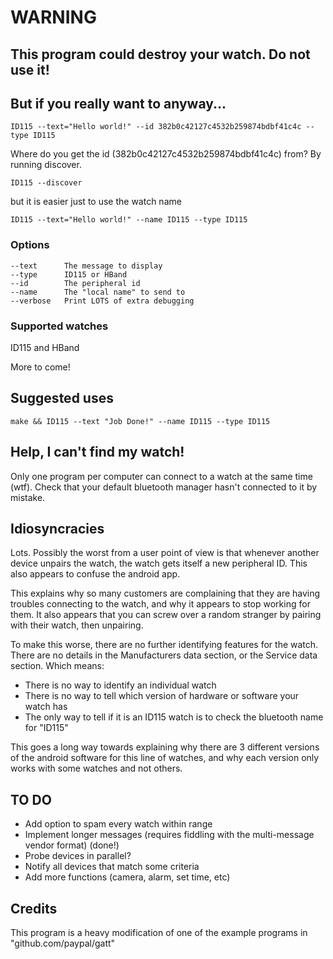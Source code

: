 # WARNING

## This program could destroy your watch.  Do not use it!

## But if you really want to anyway...

    ID115 --text="Hello world!" --id 382b0c42127c4532b259874bdbf41c4c --type ID115


Where do you get the id (382b0c42127c4532b259874bdbf41c4c) from?  By running discover.

    ID115 --discover

but it is easier just to use the watch name

    ID115 --text="Hello world!" --name ID115 --type ID115

### Options

	--text		The message to display
	--type		ID115 or HBand
	--id		The peripheral id
	--name		The "local name" to send to
	--verbose	Print LOTS of extra debugging

### Supported watches

ID115 and HBand

More to come!


## Suggested uses

	make && ID115 --text "Job Done!" --name ID115 --type ID115

## Help, I can't find my watch!

Only one program per computer can connect to a watch at the same time (wtf).  Check that your default bluetooth manager hasn't connected to it by mistake.

## Idiosyncracies

Lots.  Possibly the worst from a user point of view is that whenever another device unpairs the watch, the watch gets itself a new peripheral ID.  This also appears to confuse the android app.

This explains why so many customers are complaining that they are having troubles connecting to the watch, and why it appears to stop working for them.  It also appears that you can screw over a random stranger by pairing with their watch, then unpairing.

To make this worse, there are no further identifying features for the watch.  There are no details in the Manufacturers data section, or the Service data section.  Which means:

* There is no way to identify an individual watch
* There is no way to tell which version of hardware or software your watch has
* The only way to tell if it is an ID115 watch is to check the bluetooth name for "ID115"

This goes a long way towards explaining why there are 3 different versions of the android software for this line of watches, and why each version only works with some watches and not others.


## TO DO

* Add option to spam every watch within range
* Implement longer messages (requires fiddling with the multi-message vendor format) (done!)
* Probe devices in parallel?
* Notify all devices that match some criteria
* Add more functions (camera, alarm, set time, etc)

## Credits

This program is a heavy modification of one of the example programs in "github.com/paypal/gatt"
